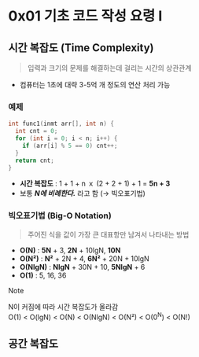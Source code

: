 # 0x01 기초 코드 작성 요령 I

## 시간 복잡도 (Time Complexity)

> 입력과 크기의 문제를 해결하는데 걸리는 시간의 상관관계

- 컴퓨터는 1초에 대략 3-5억 개 정도의 연산 처리 가능

### 예제

```cpp
int func1(inmt arr[], int n) {
  int cnt = 0;
  for (int i = 0; i < n; i++) {
    if (arr[i] % 5 == 0) cnt++;
  }
  return cnt;
}
```

- **시간 복잡도** : 1 + 1 + n ｘ (2 + 2 + 1) + 1 = **5n + 3**
- 보통 **_N에 비례한다._** 라고 함 (→ 빅오표기법)

### 빅오표기법 (Big-O Notation)

> 주어진 식을 값이 가장 큰 대표항만 남겨서 나타내는 방법

- **O(N)** : **5N** + 3, **2N** + 10lgN, **10N**
- **O(N²)** : **N²** + 2N + 4, **6N²** + 20N + 10lgN
- **O(NlgN)** : **NlgN** + 30N + 10, **5NlgN** + 6
- **O(1)** : 5, 16, 36

> [!NOTE]
> N이 커짐에 따라 시간 복잡도가 올라감  
> O(1) < O(lgN) < O(N) < O(NlgN) < O(N²) < O(0<sup>N</sup>) < O(N!)

## 공간 복잡도
